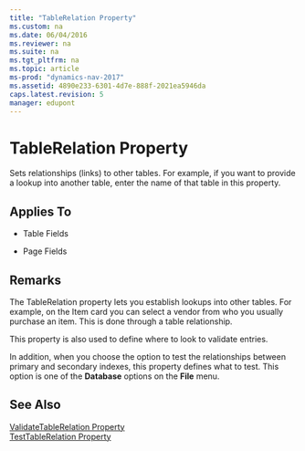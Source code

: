 ```yaml
---
title: "TableRelation Property"
ms.custom: na
ms.date: 06/04/2016
ms.reviewer: na
ms.suite: na
ms.tgt_pltfrm: na
ms.topic: article
ms-prod: "dynamics-nav-2017"
ms.assetid: 4890e233-6301-4d7e-888f-2021ea5946da
caps.latest.revision: 5
manager: edupont
---
```

# TableRelation Property
Sets relationships \(links\) to other tables. For example, if you want to provide a lookup into another table, enter the name of that table in this property.  
  
## Applies To  
  
-   Table Fields  
  
-   Page Fields  
  
## Remarks  
 The TableRelation property lets you establish lookups into other tables. For example, on the Item card you can select a vendor from who you usually purchase an item. This is done through a table relationship.  
  
 This property is also used to define where to look to validate entries.  
  
 In addition, when you choose the option to test the relationships between primary and secondary indexes, this property defines what to test. This option is one of the **Database** options on the **File** menu.  
  
## See Also  
 [ValidateTableRelation Property](ValidateTableRelation-Property.md)   
 [TestTableRelation Property](TestTableRelation-Property.md)